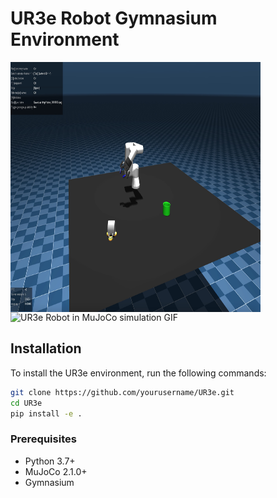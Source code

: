 # UR3e Robot Gymnasium Environment

<div>
  <img src="./misc/media/capture.png" alt="UR3e Robot in MuJoCo simulation" width="400" height="400" style="vertical-align: top;"/>
  <img src="./misc/media/record.gif" alt="UR3e Robot in MuJoCo simulation GIF" width="400" height="400" style="vertical-align: top;"/>
</div>

## Installation

To install the UR3e environment, run the following commands:

```bash
git clone https://github.com/yourusername/UR3e.git
cd UR3e
pip install -e .
```

### Prerequisites

- Python 3.7+
- MuJoCo 2.1.0+
- Gymnasium



